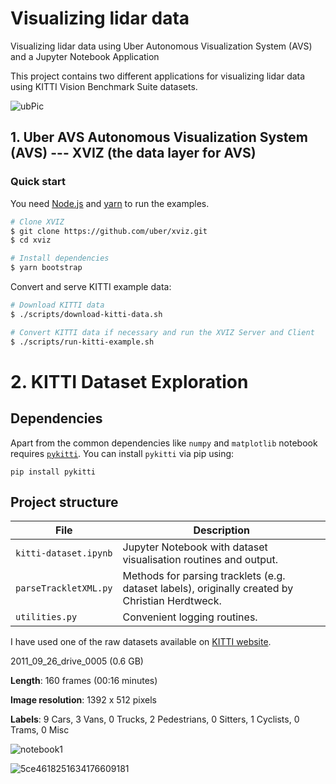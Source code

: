 # Visualizing lidar data 

Visualizing lidar data using Uber  Autonomous Visualization System (AVS) and a Jupyter  Notebook Application

This project contains two different applications for visualizing lidar data using  KITTI Vision Benchmark Suite datasets.


![ubPic](https://user-images.githubusercontent.com/30608533/58125546-7924eb00-7c19-11e9-93e1-c69c5465edb9.png)




## 1.  Uber AVS Autonomous Visualization System (AVS) ---  XVIZ (the data layer for AVS)

###  Quick start

You need [Node.js](https://nodejs.org/en/) and [yarn](https://yarnpkg.com/lang/en/docs/install) to
run the examples.

```bash
# Clone XVIZ
$ git clone https://github.com/uber/xviz.git
$ cd xviz

# Install dependencies
$ yarn bootstrap
```

Convert and serve KITTI example data:

```bash
# Download KITTI data
$ ./scripts/download-kitti-data.sh

# Convert KITTI data if necessary and run the XVIZ Server and Client
$ ./scripts/run-kitti-example.sh
```


# 2. KITTI Dataset Exploration 

## Dependencies

Apart from the common dependencies like `numpy` and `matplotlib` notebook requires [`pykitti`](https://github.com/utiasSTARS/pykitti). You can install `pykitti` via pip using:

```
pip install pykitti
```

## Project structure

| File                   | Description                                                                                      |
| ---------------------- | ------------------------------------------------------------------------------------------------ |
| `kitti-dataset.ipynb`  | Jupyter Notebook with dataset visualisation routines and output.                                 |
| `parseTrackletXML.py`  | Methods for parsing tracklets (e.g. dataset labels), originally created by Christian Herdtweck.  |
| `utilities.py`         | Convenient logging routines.


I have used one of the raw datasets available on [KITTI website](http://www.cvlibs.net/datasets/kitti/raw_data.php).


2011_09_26_drive_0005 (0.6 GB) 

**Length**: 160 frames (00:16 minutes)

**Image resolution**: 1392 x 512 pixels

**Labels**: 9 Cars, 3 Vans, 0 Trucks, 2 Pedestrians, 0 Sitters, 1 Cyclists, 0 Trams, 0 Misc


![notebook1](https://user-images.githubusercontent.com/30608533/58126353-75926380-7c1b-11e9-9be2-3b2e5177887e.jpg)


![5ce4618251634176609181](https://user-images.githubusercontent.com/30608533/58129044-96f64e00-7c21-11e9-9f7e-7a9b18930ff9.gif)



